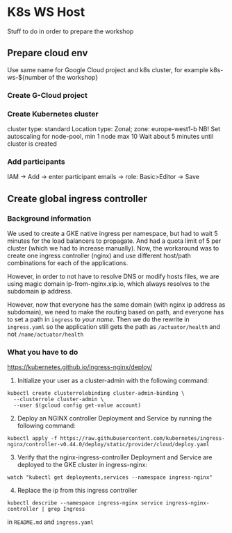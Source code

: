 # K8s WS Host

Stuff to do in order to prepare the workshop

## Prepare cloud env 
Use same name for Google Cloud project and k8s cluster, for example
k8s-ws-${number of the workshop}

### Create G-Cloud project

### Create Kubernetes cluster
cluster type: standard
Location type: Zonal; zone: europe-west1-b
NB! Set autoscaling for node-pool, min 1 node max 10
Wait about 5 minutes until cluster is created

### Add participants
IAM -> Add -> enter participant emails -> role: Basic>Editor -> Save

## Create global ingress controller

### Background information
We used to create a GKE native ingress per namespace, but had to wait 5 minutes for the load balancers
to propagate. And had a quota limit of 5 per cluster (which we had to increase manually).
Now, the workaround was to create one ingress controller (nginx) and use different host/path combinations for each of the applications.

However, in order to not have to resolve DNS or modify hosts files, we are using magic domain ip-from-nginx.xip.io,
which always resolves to the subdomain ip address.

However, now that everyone has the same domain (with nginx ip address as subdomain), we need to make the routing based on path,
and everyone has to set a path in `ingress` to *your name*.
Then we do the rewrite in `ingress.yaml` so the application still gets the path as `/actuator/health` and not `/name/actuator/health`

### What you have to do
https://kubernetes.github.io/ingress-nginx/deploy/

1. Initialize your user as a cluster-admin with the following command:
```shell
kubectl create clusterrolebinding cluster-admin-binding \
  --clusterrole cluster-admin \
  --user $(gcloud config get-value account)
```

2. Deploy an NGINX controller Deployment and Service by running the following command:
```shell
kubectl apply -f https://raw.githubusercontent.com/kubernetes/ingress-nginx/controller-v0.44.0/deploy/static/provider/cloud/deploy.yaml
```

3. Verify that the nginx-ingress-controller Deployment and Service are deployed to the GKE cluster in ingress-nginx:
```shell
watch "kubectl get deployments,services --namespace ingress-nginx"
```

4. Replace the ip from this ingress controller
```shell
kubectl describe --namespace ingress-nginx service ingress-nginx-controller | grep Ingress 
```
in `README.md` and `ingress.yaml`
